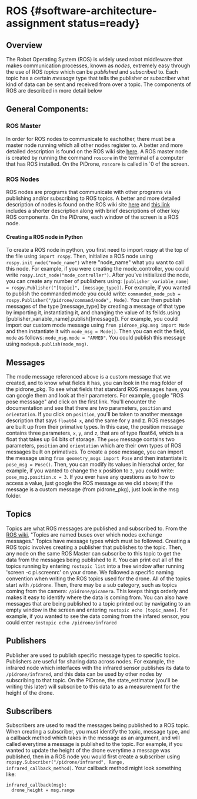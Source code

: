 # ROS {#software-architecture-assignment status=ready}

## Overview
The Robot Operating System (ROS) is widely used robot middleware that makes communication processes, known as *nodes*, extremely easy through the use of ROS *topics* which can be *published* and *subscribed* to. Each topic has a certain *message* type that tells the publisher or subscriber what kind of data can be sent and received from over a topic. The components of ROS are described in more detail below

## General Components:

### ROS Master
In order for ROS nodes to communicate to eachother, there must be a master node running which all other nodes register to. A better and more detailed description is found on the ROS wiki site [here](http://wiki.ros.org/Master). A ROS master node is created by running the command `roscore` in the terminal of a computer that has ROS installed. On the PiDrone, `roscore` is called in \`0 of the screen.

### ROS Nodes
ROS nodes are programs that communicate with other programs via publishing and/or subscribing to ROS topics. A better and more detailed description of nodes is found on the ROS wiki site [here](http://wiki.ros.org/Nodes) and [this link](http://wiki.ros.org/ROS/Tutorials/UnderstandingNodes) includes a shorter description along with brief descriptions of other key ROS components. On the PiDrone, each window of the screen is a ROS node.

#### Creating a ROS node in Python
To create a ROS node in python, you first need to import rospy at the top of the file using `import rospy`. Then, initialize a ROS node using `rospy.init_node("node_name")` where "node_name" what you want to call this node. For example, if you were creating the mode_controller, you could write `rospy.init_node("mode_controller")`. After you've initialized the node, you can create any number of publishers using: `[publisher_variable_name] = rospy.Publisher("[topic]", [message_type])`. For example, if you wanted to publish the commanded mode you could write: `commanded_mode_pub = rospy.Publisher("/pidrone/command/mode", Mode)`. You can then publish messages of the type \[message_type] by creating a message of that type by importing it, instantiating it, and changing the value of its feilds.using \[publisher_variable_name].publish([message]). For example, you could import our custom mode message using `from pidrone_pkg.msg import Mode` and then instantiate it with `mode_msg = Mode()`. Then you can edit the field, `mode` as follows: `mode_msg.mode = "ARMED"`. You could publish this message using `modepub.publish(mode_msg)`.

## Messages
The mode message referenced above is a custom message that we created, and to know what fields it has, you can look in the msg folder of the pidrone_pkg. To see what fields that standard ROS messages have, you can google them and look at their parameters. For example, google "ROS pose messsage" and click on the first link. You'll enounter the documentation and see that there are two parameters, `position` and `orientation`. If you click on `position`, you'll be taken to another message description that says `float64 x`, and the same for y and z. ROS messages are built up from their primative types. In this case, the position message contains three parameters, `x`, `y`, and `z`, that are of type float64, which is a float that takes up 64 bits of storage. The `pose` message contains two parameters, `position` and `orientation` which are their own types of ROS messages built on primatives. To create a pose message, you can import the message using `from geometry_msgs import Pose` and then instantiate it: `pose_msg = Pose()`. Then, you can modify its values in hierachal order, for example, if you wanted to change the x position to `3`, you could write: `pose_msg.position.x = 3`. If you ever have any questions as to how to access a value, just google the ROS message as we did above; if the message is a custom message (from pidrone_pkg), just look in the msg folder.

## Topics
Topics are what ROS messages are published and subscribed to. From the [ROS wiki](http://wiki.ros.org/Topics), "Topics are named buses over which nodes exchange messages." Topics have message types which must be followed. Creating a ROS topic involves creating a publisher that publishes to the topic. Then, any node on the same ROS Master can subscribe to this topic to get the data from the messages being published to it. You can print out all of the topics running by entering `rostopic list` into a free window after running 'screen -c pi.screenrc' on your drone. We followed a specific naming convention when writing the ROS topics used for the drone. All of the topics start with `/pidrone`. Then, there may be a sub category, such as topics coming from the camera: `/pidrone/picamera`. This keeps things orderly and makes it easy to identify where the data is coming from. You can also have messages that are being published to a topic printed out by navigating to an empty window in the screen and entering  `rostopic echo [topic_name]`. For example, if you wanted to see the data coming from the infared sensor,  you could enter `rostopic echo /pidrone/infrared`

## Publishers
Publisher are used to publish specific message types to specific topics. Publishers are useful for sharing data across nodes. For example, the infrared node which interfaces with the infrared sensor publishes its data to `/pidrone/infrared`, and this data can be used by other nodes by subscribing to that topic. On the PiDrone, the state_estimator (you'll be writing this later) will subscribe to this data to as a measurement for the height of the drone.

## Subscribers
Subscribers are used to read the messages being published to a ROS topic. When creating a subscriber, you must identify the topic, message type, and a callback method which takes in the message as an argument, and will called everytime a message is published to the topic. For example, if you wanted to update the height of the drone everytime a message was published, then in a ROS node you would first create a subscriber using `ropspy.Subscriber("/pidrone/infrared", Range, infrared_callback_method)`. Your callback method might look something like:
```
infrared_callback(msg):
  drone_height = msg.range
```
